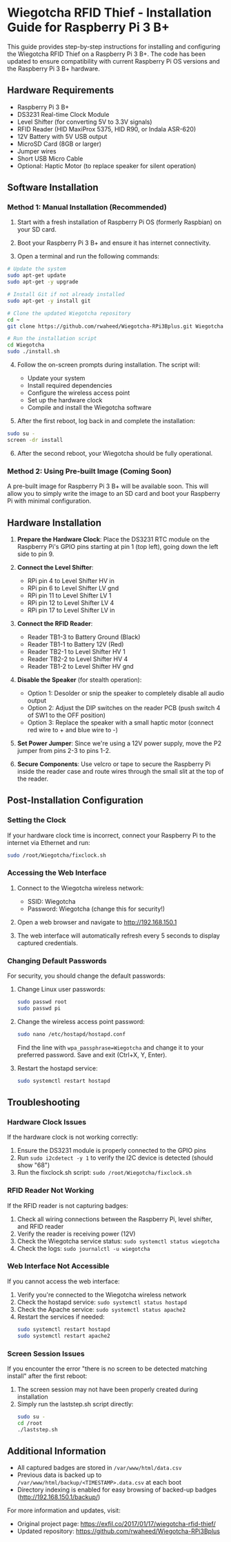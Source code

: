 # Wiegotcha RFID Thief - Installation Guide for Raspberry Pi 3 B+

This guide provides step-by-step instructions for installing and configuring the Wiegotcha RFID Thief on a Raspberry Pi 3 B+. The code has been updated to ensure compatibility with current Raspberry Pi OS versions and the Raspberry Pi 3 B+ hardware.

## Hardware Requirements

- Raspberry Pi 3 B+
- DS3231 Real-time Clock Module
- Level Shifter (for converting 5V to 3.3V signals)
- RFID Reader (HID MaxiProx 5375, HID R90, or Indala ASR-620)
- 12V Battery with 5V USB output
- MicroSD Card (8GB or larger)
- Jumper wires
- Short USB Micro Cable
- Optional: Haptic Motor (to replace speaker for silent operation)

## Software Installation

### Method 1: Manual Installation (Recommended)

1. Start with a fresh installation of Raspberry Pi OS (formerly Raspbian) on your SD card.

2. Boot your Raspberry Pi 3 B+ and ensure it has internet connectivity.

3. Open a terminal and run the following commands:

```bash
# Update the system
sudo apt-get update
sudo apt-get -y upgrade

# Install Git if not already installed
sudo apt-get -y install git

# Clone the updated Wiegotcha repository
cd ~
git clone https://github.com/rwaheed/Wiegotcha-RPi3Bplus.git Wiegotcha

# Run the installation script
cd Wiegotcha
sudo ./install.sh
```

4. Follow the on-screen prompts during installation. The script will:
   - Update your system
   - Install required dependencies
   - Configure the wireless access point
   - Set up the hardware clock
   - Compile and install the Wiegotcha software

5. After the first reboot, log back in and complete the installation:

```bash
sudo su -
screen -dr install
```

6. After the second reboot, your Wiegotcha should be fully operational.

### Method 2: Using Pre-built Image (Coming Soon)

A pre-built image for Raspberry Pi 3 B+ will be available soon. This will allow you to simply write the image to an SD card and boot your Raspberry Pi with minimal configuration.

## Hardware Installation

1. **Prepare the Hardware Clock**: Place the DS3231 RTC module on the Raspberry Pi's GPIO pins starting at pin 1 (top left), going down the left side to pin 9.

2. **Connect the Level Shifter**:
   - RPi pin 4 to Level Shifter HV in
   - RPi pin 6 to Level Shifter LV gnd
   - RPi pin 11 to Level Shifter LV 1
   - RPi pin 12 to Level Shifter LV 4
   - RPi pin 17 to Level Shifter LV in

3. **Connect the RFID Reader**:
   - Reader TB1-3 to Battery Ground (Black)
   - Reader TB1-1 to Battery 12V (Red)
   - Reader TB2-1 to Level Shifter HV 1
   - Reader TB2-2 to Level Shifter HV 4
   - Reader TB1-2 to Level Shifter HV gnd

4. **Disable the Speaker** (for stealth operation):
   - Option 1: Desolder or snip the speaker to completely disable all audio output
   - Option 2: Adjust the DIP switches on the reader PCB (push switch 4 of SW1 to the OFF position)
   - Option 3: Replace the speaker with a small haptic motor (connect red wire to + and blue wire to -)

5. **Set Power Jumper**: Since we're using a 12V power supply, move the P2 jumper from pins 2-3 to pins 1-2.

6. **Secure Components**: Use velcro or tape to secure the Raspberry Pi inside the reader case and route wires through the small slit at the top of the reader.

## Post-Installation Configuration

### Setting the Clock

If your hardware clock time is incorrect, connect your Raspberry Pi to the internet via Ethernet and run:

```bash
sudo /root/Wiegotcha/fixclock.sh
```

### Accessing the Web Interface

1. Connect to the Wiegotcha wireless network:
   - SSID: Wiegotcha
   - Password: Wiegotcha (change this for security!)

2. Open a web browser and navigate to http://192.168.150.1

3. The web interface will automatically refresh every 5 seconds to display captured credentials.

### Changing Default Passwords

For security, you should change the default passwords:

1. Change Linux user passwords:
   ```bash
   sudo passwd root
   sudo passwd pi
   ```

2. Change the wireless access point password:
   ```bash
   sudo nano /etc/hostapd/hostapd.conf
   ```
   Find the line with `wpa_passphrase=Wiegotcha` and change it to your preferred password.
   Save and exit (Ctrl+X, Y, Enter).
   
3. Restart the hostapd service:
   ```bash
   sudo systemctl restart hostapd
   ```

## Troubleshooting

### Hardware Clock Issues

If the hardware clock is not working correctly:

1. Ensure the DS3231 module is properly connected to the GPIO pins
2. Run `sudo i2cdetect -y 1` to verify the I2C device is detected (should show "68")
3. Run the fixclock.sh script: `sudo /root/Wiegotcha/fixclock.sh`

### RFID Reader Not Working

If the RFID reader is not capturing badges:

1. Check all wiring connections between the Raspberry Pi, level shifter, and RFID reader
2. Verify the reader is receiving power (12V)
3. Check the Wiegotcha service status: `sudo systemctl status wiegotcha`
4. Check the logs: `sudo journalctl -u wiegotcha`

### Web Interface Not Accessible

If you cannot access the web interface:

1. Verify you're connected to the Wiegotcha wireless network
2. Check the hostapd service: `sudo systemctl status hostapd`
3. Check the Apache service: `sudo systemctl status apache2`
4. Restart the services if needed:
   ```bash
   sudo systemctl restart hostapd
   sudo systemctl restart apache2
   ```

### Screen Session Issues

If you encounter the error "there is no screen to be detected matching install" after the first reboot:

1. The screen session may not have been properly created during installation
2. Simply run the laststep.sh script directly:
   ```bash
   sudo su -
   cd /root
   ./laststep.sh
   ```

## Additional Information

- All captured badges are stored in `/var/www/html/data.csv`
- Previous data is backed up to `/var/www/html/backup/<TIMESTAMP>.data.csv` at each boot
- Directory indexing is enabled for easy browsing of backed-up badges (http://192.168.150.1/backup/)

For more information and updates, visit:
- Original project page: https://exfil.co/2017/01/17/wiegotcha-rfid-thief/
- Updated repository: https://github.com/rwaheed/Wiegotcha-RPi3Bplus
